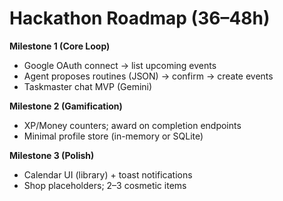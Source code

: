 # Hackathon Roadmap (36–48h)

**Milestone 1 (Core Loop)**
- Google OAuth connect → list upcoming events
- Agent proposes routines (JSON) → confirm → create events
- Taskmaster chat MVP (Gemini)

**Milestone 2 (Gamification)**
- XP/Money counters; award on completion endpoints
- Minimal profile store (in-memory or SQLite)

**Milestone 3 (Polish)**
- Calendar UI (library) + toast notifications
- Shop placeholders; 2–3 cosmetic items
